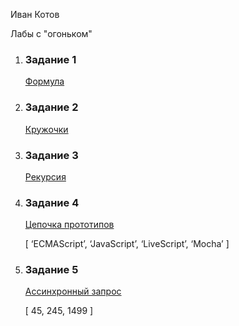 <html lang="en">
<head>
   <meta charset="UTF-8">
</head>
<body>
   <div>
      <p>Иван Котов</p>
   </div>
   <p>Лабы с "огоньком"</p>   
   <ol>
      <li>
         <h3>Задание 1</h3>
         <a href="/task1.xml">Формула</a>
      </li>
      <li>
         <h3>Задание 2</h3>
         <a href="/task2.xml">Кружочки</a>
      </li>
      <li>
         <h3>Задание 3</h3>
         <a href="/task3.html">Рекурсия</a>
      </li>
       <li>
         <h3>Задание 4</h3>
         <a href="/task4.html">Цепочка прототипов</a>
         <p>[ ‘ECMAScript’, ‘JavaScript’, ‘LiveScript’, ‘Mocha’ ]</p>
      </li>
      <li>
         <h3>Задание 5</h3>
         <a href="/https://kodaktor.ru/?!=____async_tasks_9a0d7">Ассинхронный запрос</a>
         <p>[ 45, 245, 1499 ]</p>
      </li>
      
      
   
   </ol>
   
</body>
</html>
